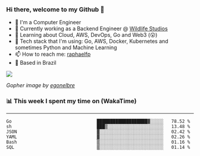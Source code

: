 ### Hi there, welcome to my Github 👋

- 📖 I'm a Computer Engineer
- 🔭 Currently working as a Backend Engineer @ [Wildlife Studios](https://wildlifestudios.com/)
- 🌱 Learning about Cloud, AWS, DevOps, Go and Web3 (😲)
- 🚀 Tech stack that I'm using: Go, AWS, Docker, Kubernetes and sometimes Python and Machine Learning
- 📫 How to reach me: [raphaelfp](https://linkedin.com/in/raphaelfp)
- 🏡 Based in Brazil

![](https://github.com/raphaelfp/gophers/blob/master/.thumb/animation/morning-coffee-3x.gif)

*Gopher image by [egonelbre](https://github.com/egonelbre/)*

### 📊 This week I spent my time on (WakaTime)

---

<!--START_SECTION:waka-->

```text
Go                                ███████████████████▓░░░░░   78.52 %
sh                                ███▒░░░░░░░░░░░░░░░░░░░░░   13.48 %
JSON                              ▓░░░░░░░░░░░░░░░░░░░░░░░░   02.42 %
YAML                              ▓░░░░░░░░░░░░░░░░░░░░░░░░   02.26 %
Bash                              ▒░░░░░░░░░░░░░░░░░░░░░░░░   01.16 %
SQL                               ▒░░░░░░░░░░░░░░░░░░░░░░░░   01.14 %
```

<!--END_SECTION:waka-->
